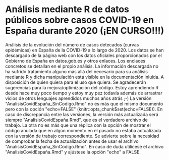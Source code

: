 # Análisis mediante R de datos públicos sobre casos COVID-19 en España durante 2020 (¡EN CURSO!!!)

Análisis de la evolución del número de casos detecados (curvas epidémicas) en España de la COVID-19 a lo largo de 2020.
Los datos se han descargado de la página web con los datos oficiales proporcionados por el Gobierno de España en datos.gob.es y otros enlaces. Los enclaces concretos se detallan en el propio análisis.
La información descargada no ha sufrido tratamiento alguno más allá del necesario para su análisis mediante R y dicha manipulación está visible en la documentación inluída.
A disposición de quien quiera para el uso que quiera.
Se agradecerán sugerencias para la mejora/optimización del código. Estoy aprendiendo R desde hace muy poco tiempo y estoy muy pez todavía además de arrastrar vicios de otros lenguajes aprendidos muchos años atrás ;-)
La versión "AnalisisCovidEspaña_SinCodigo.Rmd" no es más que el mismo documento pero con la opción "echo=FALSE" (knitr::opts_chunk$set(echo=FALSE)). En caso de discrepancia entre las versiones, la versión más actualizada será siempre "AnalisisCovidEspaña.Rmd", que es el verdadero archivo de trabajo. La otra no es más que una réplica con la opción de mostrar el código anulada que en algún momento en el pasado no estaba actualizada con la versión de trabajo correspondiente. Se advierte sobre la necesidad de comprobar la fecha de actualización antes de usar el archivo "AnalisisCovidEspaña_SinCodigo.Rmd". En caso de duda utilícese el archivo "AnalisisCovidEspaña.Rmd" y ajústese la opción "echo" a FALSE.
